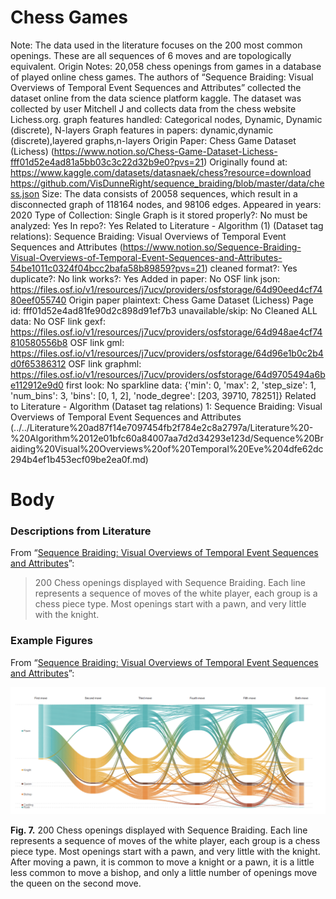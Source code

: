 # Chess Games

Note: The data used in the literature focuses on the 200 most common openings. These are all sequences of 6 moves  and are topologically equivalent. 
Origin Notes: 20,058 chess openings from games in a database of played online chess games. The authors of “Sequence Braiding: Visual Overviews of Temporal Event Sequences and Attributes” collected the dataset online from the data science platform kaggle. The dataset was collected by user Mitchell J and collects data from the chess website Lichess.org.
graph features handled: Categorical nodes, Dynamic, Dynamic (discrete), N-layers
Graph features in papers: dynamic,dynamic (discrete),layered graphs,n-layers
Origin Paper: Chess Game Dataset (Lichess) (https://www.notion.so/Chess-Game-Dataset-Lichess-fff01d52e4ad81a5bb03c3c22d32b9e0?pvs=21)
Originally found at: https://www.kaggle.com/datasets/datasnaek/chess?resource=download
https://github.com/VisDunneRight/sequence_braiding/blob/master/data/chess.json
Size: The data consists of 20058 sequences, which result in a disconnected graph of 118164 nodes, and  98106 edges.
Appeared in years: 2020
Type of Collection: Single Graph
is it stored properly?: No
must be analyzed: Yes
In repo?: Yes
Related to Literature - Algorithm (1) (Dataset tag relations): Sequence Braiding: Visual Overviews of Temporal Event Sequences and Attributes (https://www.notion.so/Sequence-Braiding-Visual-Overviews-of-Temporal-Event-Sequences-and-Attributes-54be1011c0324f04bcc2bafa58b89859?pvs=21)
cleaned format?: Yes
duplicate?: No
link works?: Yes
Added in paper: No
OSF link json: https://files.osf.io/v1/resources/j7ucv/providers/osfstorage/64d90eed4cf7480eef055740
Origin paper plaintext: Chess Game Dataset (Lichess)
Page id: fff01d52e4ad81fe90d2c898d91ef7b3
unavailable/skip: No
Cleaned ALL data: No
OSF link gexf: https://files.osf.io/v1/resources/j7ucv/providers/osfstorage/64d948ae4cf74810580556b8
OSF link gml: https://files.osf.io/v1/resources/j7ucv/providers/osfstorage/64d96e1b0c2b4d0f65386312
OSF link graphml: https://files.osf.io/v1/resources/j7ucv/providers/osfstorage/64d9705494a6be112912e9d0
first look: No
sparkline data: {'min': 0, 'max': 2, 'step_size': 1, 'num_bins': 3, 'bins': [0, 1, 2], 'node_degree': [203, 39710, 78251]}
Related to Literature - Algorithm (Dataset tag relations) 1: Sequence Braiding: Visual Overviews of Temporal Event Sequences and Attributes (../../Literature%20ad87f14e7097454fb2f784e2c8a2797a/Literature%20-%20Algorithm%2012e01bfc60a84007aa7d2d34293e123d/Sequence%20Braiding%20Visual%20Overviews%20of%20Temporal%20Eve%204dfe62dc294b4ef1b453ecf09be2ea0f.md)

# Body

### Descriptions from Literature

From “[Sequence Braiding: Visual Overviews of Temporal Event Sequences and Attributes](https://doi.org/10.1109/TVCG.2020.3030442)”:

> 200 Chess openings displayed with Sequence Braiding. Each line represents a sequence of moves of the white player, each group is a chess piece type. Most openings start with a pawn, and very little with the knight.
> 

### Example Figures

From “[Sequence Braiding: Visual Overviews of Temporal Event Sequences and Attributes](https://doi.org/10.1109/TVCG.2020.3030442)”:

![Screen Shot 2023-01-21 at 2.15.02 PM.png](../../../Benchmark%20datasets%2064e0439269f9497799025562a4087ce1/Chess%20Games%20023a47d6ae914567a05132ac1dfbe972/Screen_Shot_2023-01-21_at_2.15.02_PM.png)

**Fig. 7.** 200 Chess openings displayed with Sequence Braiding. Each line represents a sequence of moves of the white player, each group is a chess piece type. Most openings start with a pawn, and very little with the knight. After moving a pawn, it is common to move a knight or a pawn, it is a little less common to move a bishop, and only a little number of openings move the queen on the second move.